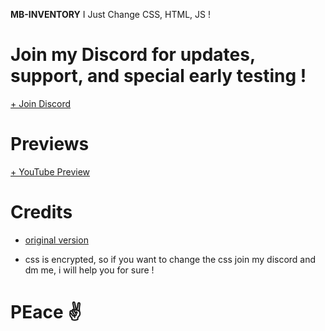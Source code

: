 **MB-INVENTORY**
I Just Change CSS, HTML, JS !

# Join my Discord for updates, support, and special early testing !
<p><a href="https://discord.gg/gCQx499JYY"> + Join Discord</a></p>

# Previews
<p><a href="https://youtu.be/1YsnNjeHxXw"> + YouTube Preview</a></p>


# Credits
* [original version](https://github.com/loljoshie/lj-inventory)

* css is encrypted, so if you want to change the css join my discord and dm me, i will help you for sure !

# PEace ✌ 
